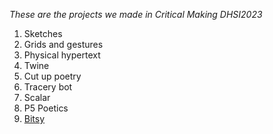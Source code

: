 *These are the projects we made in Critical Making DHSI2023*
1. Sketches
2. Grids and gestures
3. Physical hypertext
4. Twine
5. Cut up poetry
6. Tracery bot
7. Scalar
8. P5 Poetics
9. [Bitsy](https://sluckylib.github.io/dhsi2023/classroom-game.html)
